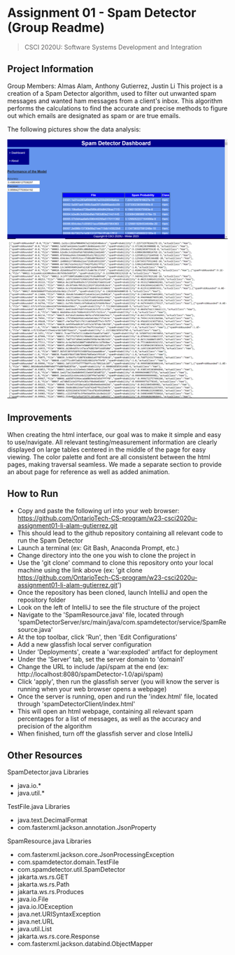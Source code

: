 # Assignment 01 - Spam Detector (Group Readme)
> CSCI 2020U: Software Systems Development and Integration

## Project Information
Group Members: Almas Alam, Anthony Gutierrez, Justin Li
This project is a creation of a Spam Detector algorithm, used to filter out unwanted spam messages and wanted ham messages from a client's inbox. This algorithm performs the calculations to find the accurate and precise methods to figure out which emails are designated as spam or are true emails.  

The following pictures show the data analysis:

![](images/image-1.png)
![](images/Capture.png)

## Improvements 
When creating the html interface, our goal was to make it simple and easy to use/navigate. All relevant testing/measurement information are clearly displayed on large tables centered in the middle of the page for easy viewing. The color palette and font are all consistent between the html pages, making traversal seamless. We made a separate section to provide an about page for reference as well as added animation.

## How to Run
- Copy and paste the following url into your web browser: https://github.com/OntarioTech-CS-program/w23-csci2020u-assignment01-li-alam-gutierrez.git
- This should lead to the github repository containing all relevant code to run the Spam Detector
- Launch a terminal (ex: Git Bash, Anaconda Prompt, etc.)
- Change directory into the one you wish to clone the project in
- Use the 'git clone' command to clone this repository onto your local machine using the link above (ex: 'git clone https://github.com/OntarioTech-CS-program/w23-csci2020u-assignment01-li-alam-gutierrez.git')
- Once the repository has been cloned, launch IntelliJ and open the repository folder
- Look on the left of IntelliJ to see the file structure of the project
- Navigate to the 'SpamResource.java' file, located through 'spamDetectorServer/src/main/java/com.spamdetector/service/SpamResource.java'
- At the top toolbar, click 'Run', then 'Edit Configurations'
- Add a new glassfish local server configuration
- Under 'Deployments', create a 'war:exploded' artifact for deployment
- Under the 'Server' tab, set the server domain to 'domain1'
- Change the URL to include /api/spam at the end (ex: http://localhost:8080/spamDetector-1.0/api/spam)
- Click 'apply', then run the glassfish server (you will know the server is running when your web browser opens a webpage)
- Once the server is running, open and run the 'index.html' file, located through 'spamDetectorClient/index.html'
- This will open an html webpage, containing all relevant spam percentages for a list of messages, as well as the accuracy and precision of the algorithm
- When finished, turn off the glassfish server and close IntelliJ

## Other Resources
SpamDetector.java Libraries
- java.io.*
- java.util.*

TestFile.java Libraries
- java.text.DecimalFormat
- com.fasterxml.jackson.annotation.JsonProperty

SpamResource.java Libraries
- com.fasterxml.jackson.core.JsonProcessingException
- com.spamdetector.domain.TestFile
- com.spamdetector.util.SpamDetector
- jakarta.ws.rs.GET
- jakarta.ws.rs.Path
- jakarta.ws.rs.Produces
- java.io.File
- java.io.IOException
- java.net.URISyntaxException
- java.net.URL
- java.util.List
- jakarta.ws.rs.core.Response
- com.fasterxml.jackson.databind.ObjectMapper